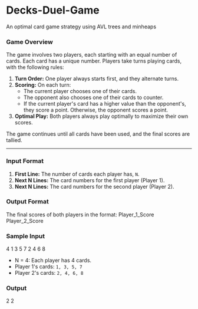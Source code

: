 # Decks-Duel-Game
An optimal card game strategy using AVL trees and minheaps

### **Game Overview**
The game involves two players, each starting with an equal number of cards. Each card has a unique number. Players take turns playing cards, with the following rules:

1. **Turn Order:** One player always starts first, and they alternate turns.
2. **Scoring:** On each turn:
   - The current player chooses one of their cards.
   - The opponent also chooses one of their cards to counter.
   - If the current player's card has a higher value than the opponent's, they score a point. Otherwise, the opponent scores a point.
3. **Optimal Play:** Both players always play optimally to maximize their own scores.

The game continues until all cards have been used, and the final scores are tallied.

---

### **Input Format**
1. **First Line:** The number of cards each player has, `N`.
2. **Next N Lines:** The card numbers for the first player (Player 1).
3. **Next N Lines:** The card numbers for the second player (Player 2).
### **Output Format**
The final scores of both players in the format: Player_1_Score Player_2_Score
### **Sample Input**
4
1 3 5 7
2 4 6 8
- N = 4: Each player has 4 cards.
- Player 1's cards: `1, 3, 5, 7`
- Player 2's cards: `2, 4, 6, 8`
### **Output**
2 2
